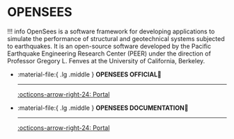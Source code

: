 # OPENSEES

!!! info
    OpenSees is a software framework for developing applications to simulate the performance of structural and geotechnical systems subjected to earthquakes. It is an open-source software developed by the Pacific Earthquake Engineering Research Center (PEER) under the direction of Professor Gregory L. Fenves at the University of California, Berkeley.

<div class="grid cards" markdown>

-   :material-file:{ .lg .middle } __OPENSEES OFFICIAL🎯__

    ---


    [:octicons-arrow-right-24: <a href="https://opensees.berkeley.edu/OpenSees/user/download.php" target="_blank"> Portal </a>](#)

-   :material-file:{ .lg .middle } __OPENSEES DOCUMENTATION🎯__

    ---


    [:octicons-arrow-right-24: <a href="https://opensees.github.io/OpenSeesDocumentation/index.html" target="_blank"> Portal </a>](#)


</div>